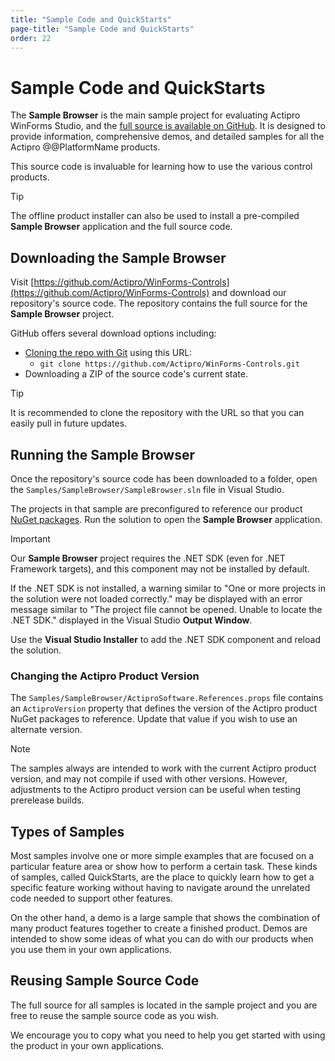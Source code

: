 ```yaml
---
title: "Sample Code and QuickStarts"
page-title: "Sample Code and QuickStarts"
order: 22
---
```

# Sample Code and QuickStarts

The **Sample Browser** is the main sample project for evaluating Actipro WinForms Studio, and the [full source is available on GitHub](open-source.md). It is designed to provide information, comprehensive demos, and detailed samples for all the Actipro @@PlatformName products.

This source code is invaluable for learning how to use the various control products.

> [!TIP]
> The offline product installer can also be used to install a pre-compiled **Sample Browser** application and the full source code.

## Downloading the Sample Browser

Visit [https://github.com/Actipro/WinForms-Controls](https://github.com/Actipro/WinForms-Controls) and download our repository's source code.  The repository contains the full source for the **Sample Browser** project.

GitHub offers several download options including:
- [Cloning the repo with Git](https://docs.github.com/en/repositories/creating-and-managing-repositories/cloning-a-repository) using this URL:
  - `git clone https://github.com/Actipro/WinForms-Controls.git`
- Downloading a ZIP of the source code's current state.

> [!TIP]
> It is recommended to clone the repository with the URL so that you can easily pull in future updates.

## Running the Sample Browser

Once the repository's source code has been downloaded to a folder, open the `Samples/SampleBrowser/SampleBrowser.sln` file in Visual Studio.

The projects in that sample are preconfigured to reference our product [NuGet packages](nuget.md).  Run the solution to open the **Sample Browser** application.

> [!IMPORTANT]
> Our **Sample Browser** project requires the .NET SDK (even for .NET Framework targets), and this component may not be installed by default.
>
>If the .NET SDK is not installed, a warning similar to "One or more projects in the solution were not loaded correctly." may be displayed with an error message similar to "The project file cannot be opened. Unable to locate the .NET SDK." displayed in the Visual Studio **Output Window**.
>
> Use the **Visual Studio Installer** to add the .NET SDK component and reload the solution.

### Changing the Actipro Product Version

The `Samples/SampleBrowser/ActiproSoftware.References.props` file contains an `ActiproVersion` property that defines the version of the Actipro product NuGet packages to reference.  Update that value if you wish to use an alternate version.

> [!NOTE]
> The samples always are intended to work with the current Actipro product version, and may not compile if used with other versions.  However, adjustments to the Actipro product version can be useful when testing prerelease builds.

## Types of Samples

Most samples involve one or more simple examples that are focused on a particular feature area or show how to perform a certain task. These kinds of samples, called QuickStarts, are the place to quickly learn how to get a specific feature working without having to navigate around the unrelated code needed to support other features.

On the other hand, a demo is a large sample that shows the combination of many product features together to create a finished product. Demos are intended to show some ideas of what you can do with our products when you use them in your own applications.

## Reusing Sample Source Code

The full source for all samples is located in the sample project and you are free to reuse the sample source code as you wish.

We encourage you to copy what you need to help you get started with using the product in your own applications.
